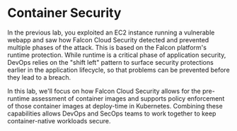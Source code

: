 # Container Security

In the previous lab, you exploited an EC2 instance running a vulnerable webapp and saw how Falcon
Cloud Security detected and prevented multiple phases of the attack. This is based on the Falcon
platform's runtime protection. While runtime is a critical phase of application security, DevOps
relies on the "shift left" pattern to surface security protections earlier in the application lifecycle,
so that problems can be prevented before they lead to a breach.

In this lab, we'll focus on how Falcon Cloud Security allows for the pre-runtime assessment of container
images and supports policy enforcement of those container images at deploy-time in Kubernetes. Combining
these capabilities allows DevOps and SecOps teams to work together to keep container-native workloads
secure.
